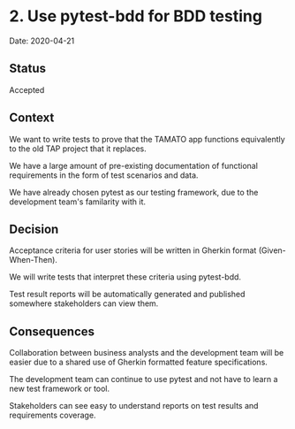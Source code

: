 # 2. Use pytest-bdd for BDD testing

Date: 2020-04-21

## Status

Accepted

## Context

We want to write tests to prove that the TAMATO app functions equivalently to the old
TAP project that it replaces.

We have a large amount of pre-existing documentation of functional requirements in the
form of test scenarios and data.

We have already chosen pytest as our testing framework, due to the development team's familarity with it.

## Decision

Acceptance criteria for user stories will be written in Gherkin format
(Given-When-Then).

We will write tests that interpret these criteria using pytest-bdd.

Test result reports will be automatically generated and published somewhere stakeholders
can view them.

## Consequences

Collaboration between business analysts and the development team will be easier due to a
shared use of Gherkin formatted feature specifications.

The development team can continue to use pytest and not have to learn a new test
framework or tool.

Stakeholders can see easy to understand reports on test results and requirements
coverage.
